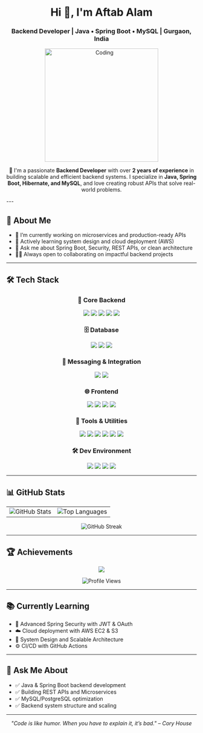 <h1 align="center">Hi 👋, I'm Aftab Alam</h1>
<h3 align="center">Backend Developer | Java • Spring Boot • MySQL | Gurgaon, India</h3>

<p align="center">
  <img src="https://miro.medium.com/max/2800/0*OJ_EHzpajEM2fR2O" alt="Coding" width="300" />
</p>

<p align="center">
  🚀 I'm a passionate <strong>Backend Developer</strong> with over <strong>2 years of experience</strong> in building scalable and efficient backend systems.  
  I specialize in <strong>Java, Spring Boot, Hibernate, and MySQL</strong>, and love creating robust APIs that solve real-world problems.
</p>
---



## 💼 About Me

- 🔭 I’m currently working on microservices and production-ready APIs  
- 🌱 Actively learning system design and cloud deployment (AWS)  
- 💬 Ask me about Spring Boot, Security, REST APIs, or clean architecture  
- 👨‍💻 Always open to collaborating on impactful backend projects  
---

## 🛠️ Tech Stack

<div align="center">

### 🔧 Core Backend
<img src="https://img.shields.io/badge/Java-%23ED8B00.svg?style=for-the-badge&logo=java&logoColor=white" />
<img src="https://img.shields.io/badge/SpringBoot-%236DB33F.svg?style=for-the-badge&logo=springboot&logoColor=white" />
<img src="https://img.shields.io/badge/SpringSecurity-%2300BC8C.svg?style=for-the-badge&logo=springsecurity&logoColor=white" />
<img src="https://img.shields.io/badge/Hibernate-%23318C88.svg?style=for-the-badge&logo=hibernate&logoColor=white" />
<img src="https://img.shields.io/badge/Microservices-%23FF5E00.svg?style=for-the-badge&logo=micro&logoColor=white" />

### 🗄️ Database
<img src="https://img.shields.io/badge/MySQL-%2300f.svg?style=for-the-badge&logo=mysql&logoColor=white" />
<img src="https://img.shields.io/badge/PostgreSQL-%23316192.svg?style=for-the-badge&logo=postgresql&logoColor=white" />
<img src="https://img.shields.io/badge/SQLite-%23003B57.svg?style=for-the-badge&logo=sqlite&logoColor=white" />

### 📡 Messaging & Integration
<img src="https://img.shields.io/badge/Kafka-231F20?style=for-the-badge&logo=apachekafka&logoColor=white" />
<img src="https://img.shields.io/badge/WebSocket-%23007ACC.svg?style=for-the-badge&logo=websockets&logoColor=white" />

### 🌐 Frontend
<img src="https://img.shields.io/badge/React-%2361DAFB.svg?style=for-the-badge&logo=react&logoColor=black" />
<img src="https://img.shields.io/badge/JavaScript-%23F7DF1E.svg?style=for-the-badge&logo=javascript&logoColor=black" />
<img src="https://img.shields.io/badge/HTML5-%23E34F26.svg?style=for-the-badge&logo=html5&logoColor=white" />
<img src="https://img.shields.io/badge/CSS3-%231572B6.svg?style=for-the-badge&logo=css3&logoColor=white" />

### 🧰 Tools & Utilities
<img src="https://img.shields.io/badge/Maven-%23C71A36.svg?style=for-the-badge&logo=apachemaven&logoColor=white" />
<img src="https://img.shields.io/badge/Docker-%230db7ed.svg?style=for-the-badge&logo=docker&logoColor=white" />
<img src="https://img.shields.io/badge/JWT-%23000000.svg?style=for-the-badge&logo=jsonwebtokens&logoColor=white" />
<img src="https://img.shields.io/badge/Lombok-%23ED8B00.svg?style=for-the-badge&logo=lombok&logoColor=white" />
<img src="https://img.shields.io/badge/Postman-%23FF6C37.svg?style=for-the-badge&logo=postman&logoColor=white" />
<img src="https://img.shields.io/badge/Swagger-%2385EA2D.svg?style=for-the-badge&logo=swagger&logoColor=black" />

### 🛠️ Dev Environment
<img src="https://img.shields.io/badge/Git-%23F05032.svg?style=for-the-badge&logo=git&logoColor=white" />
<img src="https://img.shields.io/badge/GitHub-%23121011.svg?style=for-the-badge&logo=github&logoColor=white" />
<img src="https://img.shields.io/badge/IntelliJIDEA-%23000000.svg?style=for-the-badge&logo=intellijidea&logoColor=white" />
<img src="https://img.shields.io/badge/VSCode-%23007ACC.svg?style=for-the-badge&logo=visualstudiocode&logoColor=white" />

</div>

---

## 📊 GitHub Stats

<div align="center">

<table>
  <tr>
    <td>
      <img src="https://github-readme-stats.vercel.app/api?username=theaftabalam&show_icons=true&theme=default" alt="GitHub Stats" />
    </td>
    <td>
      <img src="https://github-readme-stats.vercel.app/api/top-langs/?username=theaftabalam&layout=compact&theme=default" alt="Top Languages" />
    </td>
  </tr>
</table>

<img src="https://github-readme-streak-stats-eight.vercel.app/?user=TheAftabAlam&theme=default" alt="GitHub Streak" />

</div>

---

## 🏆 Achievements

<p align="center">
  <img src="https://github-profile-trophy.vercel.app/?username=theaftabalam&theme=gruvbox&no-frame=true&no-bg=true" />
</p>

<p align="center">
  <img src="https://komarev.com/ghpvc/?username=theaftabalam&label=Profile%20Views&color=0e75b6&style=flat" alt="Profile Views" />
</p>

---

## 📚 Currently Learning

- 🔐 Advanced Spring Security with JWT & OAuth
- ☁️ Cloud deployment with AWS EC2 & S3
- 🧠 System Design and Scalable Architecture
- ⚙️ CI/CD with GitHub Actions

---

## 💬 Ask Me About

- ✅ Java & Spring Boot backend development
- ✅ Building REST APIs and Microservices
- ✅ MySQL/PostgreSQL optimization
- ✅ Backend system structure and scaling

---

<p align="center">
  <em>"Code is like humor. When you have to explain it, it’s bad." – Cory House</em>
</p>
